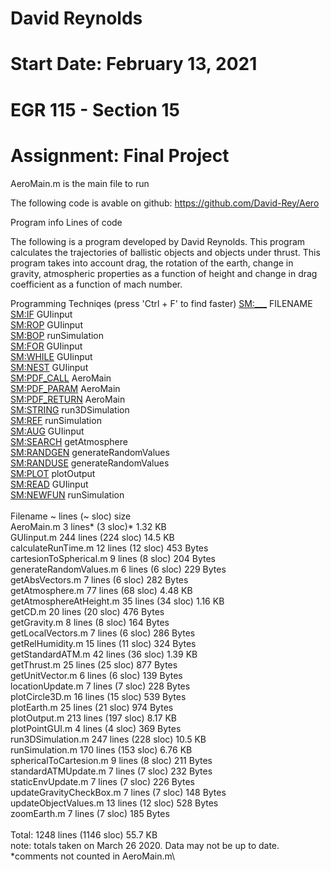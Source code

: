 # David Reynolds
# Start Date: February 13, 2021
# EGR 115 - Section 15 
# Assignment: Final Project

AeroMain.m is the main file to run

The following code is avable on github: https://github.com/David-Rey/Aero

Program info
Lines of code

The following is a program developed by David Reynolds. This program
calculates the trajectories of ballistic objects and objects under thrust.
This program takes into account drag, the rotation of the earth, change 
in gravity, atmospheric properties as a function of height and change in
drag coefficient as a function of mach number.

Programming Techniqes (press 'Ctrl + F' to find faster)
<SM:___>		FILENAME\
<SM:IF>			GUIinput\
<SM:ROP>		GUIinput\
<SM:BOP>		runSimulation\
<SM:FOR>		GUIinput\
<SM:WHILE>		GUIinput\
<SM:NEST>		GUIinput\
<SM:PDF_CALL>		AeroMain\
<SM:PDF_PARAM>		AeroMain\
<SM:PDF_RETURN>		AeroMain\
<SM:STRING>		run3DSimulation\
<SM:REF>		runSimulation\
<SM:AUG>		GUIinput\
<SM:SEARCH>		getAtmosphere\
<SM:RANDGEN>		generateRandomValues\
<SM:RANDUSE>		generateRandomValues\
<SM:PLOT>		plotOutput\
<SM:READ>		GUIinput\
<SM:NEWFUN>		runSimulation\
\
Filename		~ lines		(~ sloc)	size\
AeroMain.m		3 lines* 	(3 sloc)*  	1.32 KB\
GUIinput.m		244 lines	(224 sloc)  	14.5 KB\
calculateRunTime.m	12 lines 	(12 sloc)  	453 Bytes\
cartesionToSpherical.m	9 lines 	(8 sloc)  	204 Bytes\
generateRandomValues.m	6 lines 	(6 sloc)  	229 Bytes\
getAbsVectors.m		7 lines 	(6 sloc)  	282 Bytes\
getAtmosphere.m		77 lines 	(68 sloc)  	4.48 KB\
getAtmosphereAtHeight.m	35 lines 	(34 sloc)  	1.16 KB\
getCD.m			20 lines 	(20 sloc)  	476 Bytes\
getGravity.m		8 lines 	(8 sloc) 	164 Bytes\
getLocalVectors.m	7 lines 	(6 sloc)  	286 Bytes\
getRelHumidity.m	15 lines 	(11 sloc)  	324 Bytes\
getStandardATM.m	42 lines 	(36 sloc)  	1.39 KB\
getThrust.m		25 lines 	(25 sloc)  	877 Bytes\
getUnitVector.m		6 lines 	(6 sloc)  	139 Bytes\
locationUpdate.m	7 lines 	(7 sloc)  	228 Bytes\
plotCircle3D.m		16 lines 	(15 sloc)  	539 Bytes\
plotEarth.m		25 lines 	(21 sloc)  	974 Bytes\
plotOutput.m		213 lines 	(197 sloc)  	8.17 KB\
plotPointGUI.m		4 lines 	(4 sloc)  	369 Bytes\
run3DSimulation.m	247 lines 	(228 sloc)  	10.5 KB\
runSimulation.m		170 lines 	(153 sloc)  	6.76 KB\
sphericalToCartesion.m	9 lines 	(8 sloc)  	211 Bytes\
standardATMUpdate.m	7 lines 	(7 sloc)  	232 Bytes\
staticEnvUpdate.m	7 lines 	(7 sloc)  	226 Bytes\
updateGravityCheckBox.m	7 lines 	(7 sloc)  	148 Bytes\
updateObjectValues.m	13 lines 	(12 sloc)  	528 Bytes\
zoomEarth.m		7 lines 	(7 sloc)  	185 Bytes\
\
Total:			1248 lines	(1146 sloc)	55.7 KB\
note: totals taken on March 26 2020. Data may not be up to date. \
*comments not counted in AeroMain.m\

